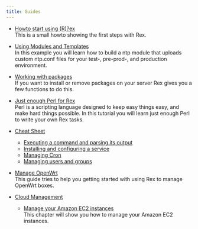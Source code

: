 ```yaml
---
title: Guides
---
```


* [Howto start using (R)?ex](start_using__r__ex.html)  
  This is a small howto showing the first steps with Rex.

* [Using Modules and Templates](using_modules_and_templates.html)  
  In this example you will learn how to build a ntp module that uploads custom ntp.conf files for your test-, pre-prod-, and production environment.

* [Working with packages](working_with_packages.html)  
  If you want to install or remove packages on your server Rex gives you a few functions to do this.

* [Just enough Perl for Rex](just_enough_perl_for_rex.html)  
  Perl is a scripting language designed to keep easy things easy, and make hard things possible. In this tutorial you will learn just enough Perl to write your own Rex tasks.

* [Cheat Sheet](cheat_sheet/index.html)
  * [Executing a command and parsing its output](cheat_sheet/index.html#executingacommandandparsingitsoutput)
  * [Installing and configuring a service](cheat_sheet/index.html#installingandconfiguringaservice)
  * [Managing Cron](cheat_sheet/index.html#managingcron)
  * [Managing users and groups](cheat_sheet/index.html#managingusersandgroups)

* [Manage OpenWrt](manage_openwrt.html)  
  This guide tries to help you getting started with using Rex to manage OpenWrt boxes.

* [Cloud Management](cloud_management/index.html)
  * [Manage your Amazon EC2 instances](cloud_management/manage_your_amazon_ec2_instances.html)  
    This chapter will show you how to manage your Amazon EC2 instances.
